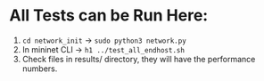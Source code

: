 # All Tests can be Run Here:

1. `cd network_init` -> `sudo python3 network.py`
2. In mininet CLI -> `h1 ../test_all_endhost.sh`
3. Check files in results/ directory, they will have the performance numbers.